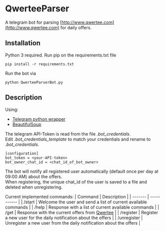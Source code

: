 # QwerteeParser
A telegram bot for parsing [http://www.qwertee.com](http://www.qwertee.com) for daily offers. 

## Installation
Python 3 required.
Run pip on the requirements.txt file
```
pip install -r requirements.txt
```

Run the bot via
```
python QwerteeParserBot.py
```
## Description
Using:
- [Telegram python wrapper](https://github.com/python-telegram-bot/python-telegram-bot) 
- [BeautifulSoup](https://www.crummy.com/software/BeautifulSoup/bs4/doc/)

The telegram API-Token is read from the file *.bot_credentials*.\
Edit *.bot_credentials_template* to match your credentials and rename to *.bot_credentials*.
```
[configuration]
bot_token = <your-API-token>
bot_owner_chat_id = <chat_id_of_bot_owner>
```

The bot will notify all registered user automatically (default once per day at 09:00 AM) about the offers.\
When registering, the unique chat_id of the user is saved to a file and deleted when unregistering.

Current implemented commands:
| Command | Description |
| ------- | ----------- |
| /start | Welcome the user and send a list of current available commands |
| /help | Response with a list of current available commands |
| /get | Response with the current offers from [Qwertee](http://www.qwertee.com) |
| /register | Register a new user for the daily notification about the offers |
| /unregister | Unregister a new user from the daily notification about the offers |

